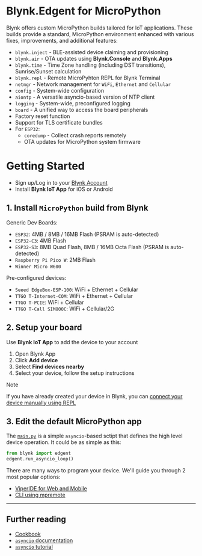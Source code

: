 
# Blynk.Edgent for MicroPython

Blynk offers custom MicroPython builds tailored for IoT applications.
These builds provide a standard, MicroPython environment enhanced with various fixes, improvements, and additional features:

- `blynk.inject` - BLE-assisted device claiming and provisioning
- `blynk.air` - OTA updates using **Blynk.Console** and **Blynk.Apps**
- `blynk.time` - Time Zone handling (including DST transitions), Sunrise/Sunset calculation
- `blynk.repl` - Remote MicroPyhton REPL for Blynk Terminal
- `netmgr` - Network management for `WiFi`, `Ethernet` and `Cellular`
- `config` - System-wide configuration
- `aiontp` - A versatile asyncio-based version of NTP client
- `logging` - System-wide, preconfigured logging
- `board` - A unified way to access the board peripherals
- Factory reset function
- Support for TLS certificate bundles
- For `ESP32`:
  - `coredump` - Collect crash reports remotely
  - OTA updates for MicroPython system firmware

# Getting Started

- Sign up/Log in to your [Blynk Account](https://blynk.cloud)
- Install **Blynk IoT App** for iOS or Android

## 1. Install `MicroPython` build from Blynk

Generic Dev Boards:

- `ESP32`: 4MB / 8MB / 16MB Flash (PSRAM is auto-detected)
- `ESP32-C3`: 4MB Flash
- `ESP32-S3`: 8MB Quad Flash, 8MB / 16MB Octa Flash (PSRAM is auto-detected)
- `Raspberry Pi Pico W`: 2MB Flash
- `Winner Micro W600`

Pre-configured devices:

- `Seeed EdgeBox-ESP-100`: WiFi + Ethernet + Cellular
- `TTGO T-Internet-COM`: WiFi + Ethernet + Cellular
- `TTGO T-PCIE`: WiFi + Cellular
- `TTGO T-Call SIM800C`: WiFi + Cellular/2G

## 2. Setup your board

Use **Blynk IoT App** to add the device to your account

1. Open Blynk App
2. Click **Add device**
3. Select **Find devices nearby**
4. Select your device, follow the setup instructions

> [!NOTE]
> If you have already created your device in Blynk,
> you can [connect your device manually using REPL](_extra/Cookbook.md#manual-device-connection)

## 3. Edit the default MicroPython app

The [`main.py`](./main.py) is a simple `asyncio`-based sctipt that defines the high level device operation.
It could be as simple as this:

```py
from blynk import edgent
edgent.run_asyncio_loop()
```

There are many ways to program your device. We'll guide you through 2 most popular options:

- [ViperIDE for Web and Mobile](_extra/Workflow-ViperIDE.md)
- [CLI using mpremote](_extra/Workflow-CLI.md)

---

## Further reading

- [Cookbook](_extra/Cookbook.md)
- [`asyncio` documentation](https://docs.micropython.org/en/latest/library/asyncio.html)
- [`asyncio` tutorial](https://github.com/peterhinch/micropython-async/blob/master/v3/docs/TUTORIAL.md)

